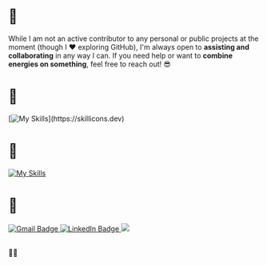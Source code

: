 # 👋

<!--- I am into **Data Science**, **Machine Learning Engineering**, **Software Engineering** - any **engineering** work related to AI and **approaches to Artificial Intelligence**.🤖 I also like **CUDA/GPU programming** and **App Development**; however, I have neither learned nor worked with either.🙃 Although I am not an active contributor (but I ♥️ to explore GitHub) to any personal or public projects, I am more than glad if I can help you out in any way/assist you in any way/add my energy to yours on anything!😎 -->

<!--- I have a predilection towards **Data Science, Machine Learning Engineering,** and **AI Engineering** - anything related to **AI** and **its various approaches**! 🤖 Although I haven't formally learned or worked with **CUDA/GPU programming** & **App Development**, these areas still spark my interest.--> 

While I am not an active contributor to any personal or public projects at the moment (though I ♥️ exploring GitHub), I'm always open to **assisting and collaborating** in any way I can. If you need help or want to **combine energies on something**, feel free to reach out! 😎

# 🤹

[![My Skills](https://skillicons.dev/icons?i=cpp,python,java,ts,bash,sklearn,pytorch,tensorflow,aws,azure,docker,terraform,kubernetes,postgresql,mongodb,linux,vscode,pycharm,idea,clion,anaconda,)](https://skillicons.dev)

# 🤔
[![My Skills](https://skillicons.dev/icons?i=rust,go)](https://skillicons.dev) 

# 📇
<div id="badges">
   <a href="mailto:kshatriyaprithviraj@gmail.com?">
   <img src="https://img.shields.io/badge/gmail-%23DD0031.svg?&style=for-the-badge&logo=gmail&logoColor=white" alt="Gmail Badge"/>
   </a> 
   <a href="https://www.linkedin.com/in/prithvirajkshatriya/">
   <img src="https://img.shields.io/badge/LinkedIn-blue?style=for-the-badge&logo=linkedin&logoColor=white" alt="LinkedIn Badge"/>
   </a>
   <a href="https://discord.com/users/:1264564017951932456">
   <img src="https://img.shields.io/badge/Discord-%235865F2.svg?style=for-the-badge&logo=discord&logoColor=white"/>
   </a>
</div>

<br />

💙🥂
